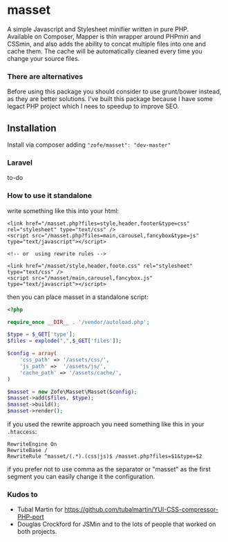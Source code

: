 masset
============

A simple Javascript and Stylesheet minifier written in pure PHP.  
Available on Composer, Mapper is thin wrapper around PHPmin and CSSmin, and also adds
the ability to concat multiple files into one and cache them.
The cache will be automatically cleaned every time you change
your source files.

### There are alternatives
Before using this package you should consider to use grunt/bower instead, as
they are better solutions.
I've built this package because I have some legact PHP project which I nees to speedup to 
improve SEO.


## Installation

Install via composer adding ```"zofe/masset": "dev-master"```

### Laravel 

to-do


### How to use it standalone

write something like this into your html:

    <link href="/masset.php?files=style,header,footer&type=css" rel="stylesheet" type="text/css" />
    <script src="/masset.php?files=main,carousel,fancybox&type=js" type="text/javascript"></script>
    
    <!-- or  using rewrite rules -->
    
    <link href="/masset/style,header,foote.css" rel="stylesheet" type="text/css" />
    <script src="/masset/main,carousel,fancybox.js" type="text/javascript"></script>
    
then you can place masset in a standalone script:
```php
<?php

require_once __DIR__ . '/vendor/autoload.php';

$type = $_GET['type'];
$files = explode(",",$_GET['files']);

$config = array(
    'css_path' => '/assets/css/',
    'js_path' =>  '/assets/js/',
    'cache_path' => '/assets/cache/',
)

$masset = new Zofe\Masset\Masset($config);
$masset->add($files, $type);
$masset->build();
$masset->render();


```

if you used the rewrite approach you need something like this in your `.htaccess`:

    RewriteEngine On
    RewriteBase /
    RewriteRule ^masset/(.*).(css|js)$ /masset.php?files=$1&type=$2
    
if you prefer not to use comma as the separator or "masset" as the first segment you 
can easily change it the configuration.

### Kudos to 
- Tubal Martin for https://github.com/tubalmartin/YUI-CSS-compressor-PHP-port
- Douglas Crockford for JSMin
and to the lots of people that worked on both projects.
 
